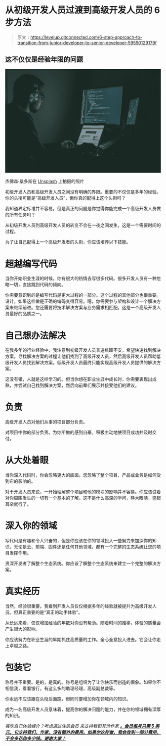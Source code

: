 # 从初级开发人员过渡到高级开发人员的 6 步方法

> 原文：<https://levelup.gitconnected.com/6-step-approach-to-transition-from-junior-developer-to-senior-developer-59550129179f>

## 这不仅仅是经验年限的问题

![](img/6a9e2f302d30905ea8db52c1f6163119.png)

杰佛森·桑多斯在 [Unsplash](https://unsplash.com?utm_source=medium&utm_medium=referral) 上拍摄的照片

初级开发人员和高级开发人员之间没有明确的界限。重要的不仅仅是多年的经验。你的头衔可能是“高级开发人员”，但你真的配得上这个头衔吗？

我知道界定标准并不容易。但是真正的问题是你觉得你能完成一个高级开发人员做的所有任务吗？

从初级开发人员到高级开发人员的转变不会在一夜之间发生，这是一个需要时间的过程。

为了让自己配得上一个高级开发者的头衔，你应该培养以下技能。

# 超越编写代码

当你开始职业生涯的时候，你有很大的热情去写很多代码。很多开发人员有一种忽略一切，直接跳到代码的倾向。

你需要意识到的是编写代码是更大过程的一部分。这个过程的其他部分也很重要。设计，如果这样做是正确的编码变得容易。嗯，你需要参与架构和设计一个解决方案来继续前进。您还需要将技术解决方案与业务需求相匹配。这是一个高级开发人员最好的品质之一。

# 自己想办法解决

在我多年的行业经验中，我注意到初级开发人员普遍焦躁不安，希望快速找到解决方案。寻找解决方案的过程让他们找到了高级开发人员，然后高级开发人员帮助低级开发人员找到解决方案，低级开发人员最终只能实现高级开发人员提供的解决方案。

这没有错，人就是这样学习的。但当你想在职业生涯中成长时，你需要表现出成熟，并尝试自己找到解决方案，然后向前辈们展示并接受他们的建议。

# 负责

高级开发人员对他们从事的项目部分负责。

对项目中你的部分负责。为你所做的感到自豪。积极主动地使项目成功并及时交付。

# 从大处着眼

当你深入代码时，你会忽略更大的画面。您忽略了整个项目、产品或业务是如何受到它的影响的。

对于开发人员来说，一开始理解整个项目和他的模块的影响并不容易。你应该试着对你周围发生的一切有一个基本的了解。这不是什么高深的学问，睁大眼睛，竖起耳朵就行了。

# 深入你的领域

写代码是有趣和令人兴奋的，但是你应该在你的领域投入一些努力来加深你的知识。无论是云、前端、固件还是任何其他领域，都有一个完整的生态系统让您的项目发挥作用。

资深开发者了解整个生态系统。你应该了解整个生态系统来建立一个完整的解决方案。

# 真实经历

当然，经验很重要。我看到开发人员仅仅根据多年的经验就被提升为高级开发人员。但真正重要的是“真正的动手体验”。

从长远来看，仅仅增加经验的年数对你没有帮助。随着时间的推移，体验的质量会产生很大的影响。

你应该努力在职业生涯的早期抓住高质量的工作。全心全意投入进去。它会让你走上卓越之路。

# 包装它

称号并不重要。是的，是真的。称号是组织为了让你快乐而创造的假象。如果你不相信我，看看银行，有这么多的助理经理，高级副总裁等。

你永远不应该跟在头衔后面跑，但同时要增加你在领域内的知识。

成为一名高级开发人员意味着，提高你的解决问题的能力，并在你的领域拥有深厚的知识。

*喜欢自己体验媒介？考虑通过注册会员* *来支持我和其他作家* [***。会员每月只需 5 美元，它支持我们，作家，没有额外的费用。如果你这样做，我会收到一部分费用，不会多花你多少钱。谢谢大家！***](https://singhamrit.medium.com/membership)